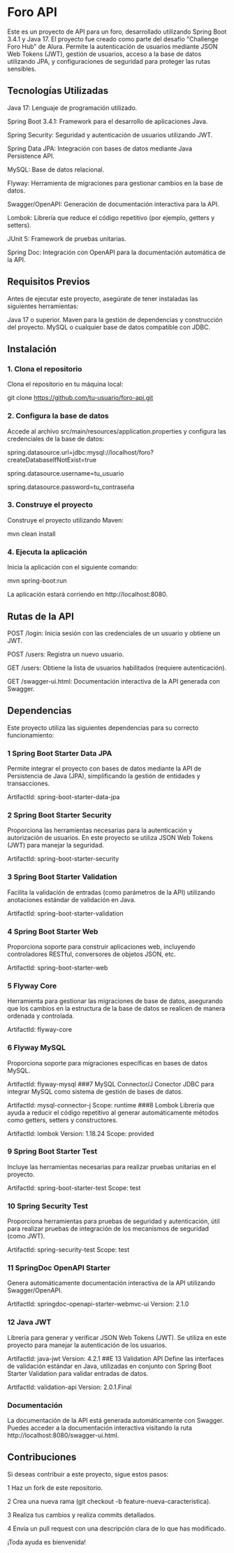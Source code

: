 # Foro API
Este es un proyecto de API para un foro, desarrollado utilizando Spring Boot 3.4.1 y Java 17. El proyecto fue creado como parte del desafío "Challenge Foro Hub" de Alura. Permite la autenticación de usuarios mediante JSON Web Tokens (JWT), gestión de usuarios, acceso a la base de datos utilizando JPA, y configuraciones de seguridad para proteger las rutas sensibles.

## Tecnologías Utilizadas
Java 17: Lenguaje de programación utilizado.

Spring Boot 3.4.1: Framework para el desarrollo de aplicaciones Java.

Spring Security: Seguridad y autenticación de usuarios utilizando JWT.

Spring Data JPA: Integración con bases de datos mediante Java Persistence API.

MySQL: Base de datos relacional.

Flyway: Herramienta de migraciones para gestionar cambios en la base de datos.

Swagger/OpenAPI: Generación de documentación interactiva para la API.

Lombok: Librería que reduce el código repetitivo (por ejemplo, getters y setters).

JUnit 5: Framework de pruebas unitarias.

Spring Doc: Integración con OpenAPI para la documentación automática de la API.

## Requisitos Previos
Antes de ejecutar este proyecto, asegúrate de tener instaladas las siguientes herramientas:

Java 17 o superior.
Maven para la gestión de dependencias y construcción del proyecto.
MySQL o cualquier base de datos compatible con JDBC.
## Instalación
### 1. Clona el repositorio
Clona el repositorio en tu máquina local:

git clone https://github.com/tu-usuario/foro-api.git
### 2. Configura la base de datos
Accede al archivo src/main/resources/application.properties y configura las credenciales de la base de datos:

spring.datasource.url=jdbc:mysql://localhost/foro?createDatabaseIfNotExist=true

spring.datasource.username=tu_usuario

spring.datasource.password=tu_contraseña
### 3. Construye el proyecto
Construye el proyecto utilizando Maven:

mvn clean install
### 4. Ejecuta la aplicación
Inicia la aplicación con el siguiente comando:

mvn spring-boot:run

La aplicación estará corriendo en http://localhost:8080.

## Rutas de la API
POST /login: Inicia sesión con las credenciales de un usuario y obtiene un JWT.

POST /users: Registra un nuevo usuario.

GET /users: Obtiene la lista de usuarios habilitados (requiere autenticación).

GET /swagger-ui.html: Documentación interactiva de la API generada con Swagger.

## Dependencias
Este proyecto utiliza las siguientes dependencias para su correcto funcionamiento:

### 1 Spring Boot Starter Data JPA
Permite integrar el proyecto con bases de datos mediante la API de Persistencia de Java (JPA), simplificando la gestión de entidades y transacciones.

ArtifactId: spring-boot-starter-data-jpa
### 2 Spring Boot Starter Security
Proporciona las herramientas necesarias para la autenticación y autorización de usuarios. En este proyecto se utiliza JSON Web Tokens (JWT) para manejar la seguridad.

ArtifactId: spring-boot-starter-security
### 3 Spring Boot Starter Validation
Facilita la validación de entradas (como parámetros de la API) utilizando anotaciones estándar de validación en Java.

ArtifactId: spring-boot-starter-validation
### 4 Spring Boot Starter Web
Proporciona soporte para construir aplicaciones web, incluyendo controladores RESTful, conversores de objetos JSON, etc.

ArtifactId: spring-boot-starter-web
### 5 Flyway Core
Herramienta para gestionar las migraciones de base de datos, asegurando que los cambios en la estructura de la base de datos se realicen de manera ordenada y controlada.

ArtifactId: flyway-core
### 6 Flyway MySQL
Proporciona soporte para migraciones específicas en bases de datos MySQL.

ArtifactId: flyway-mysql
###7 MySQL Connector/J
Conector JDBC para integrar MySQL como sistema de gestión de bases de datos.

ArtifactId: mysql-connector-j
Scope: runtime
###8 Lombok
Librería que ayuda a reducir el código repetitivo al generar automáticamente métodos como getters, setters y constructores.

ArtifactId: lombok
Version: 1.18.24
Scope: provided
### 9 Spring Boot Starter Test
Incluye las herramientas necesarias para realizar pruebas unitarias en el proyecto.

ArtifactId: spring-boot-starter-test
Scope: test
### 10 Spring Security Test
Proporciona herramientas para pruebas de seguridad y autenticación, útil para realizar pruebas de integración de los mecanismos de seguridad (como JWT).

ArtifactId: spring-security-test
Scope: test
### 11 SpringDoc OpenAPI Starter
Genera automáticamente documentación interactiva de la API utilizando Swagger/OpenAPI.

ArtifactId: springdoc-openapi-starter-webmvc-ui
Version: 2.1.0
### 12 Java JWT
Librería para generar y verificar JSON Web Tokens (JWT). Se utiliza en este proyecto para manejar la autenticación de los usuarios.

ArtifactId: java-jwt
Version: 4.2.1
##E 13 Validation API
Define las interfaces de validación estándar en Java, utilizadas en conjunto con Spring Boot Starter Validation para validar entradas de datos.

ArtifactId: validation-api
Version: 2.0.1.Final

### Documentación
La documentación de la API está generada automáticamente con Swagger. Puedes acceder a la documentación interactiva visitando la ruta http://localhost:8080/swagger-ui.html.

## Contribuciones
Si deseas contribuir a este proyecto, sigue estos pasos:

1 Haz un fork de este repositorio.

2 Crea una nueva rama (git checkout -b feature-nueva-caracteristica).

3 Realiza tus cambios y realiza commits detallados.

4 Envía un pull request con una descripción clara de lo que has modificado.

¡Toda ayuda es bienvenida!

